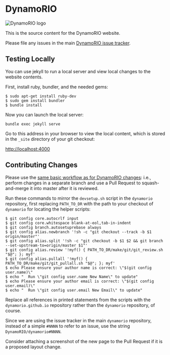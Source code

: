 # DynamoRIO

![DynamoRIO logo](http://www.burningcutlery.com/images/dynamorio/drlogo.png)

This is the source content for the DynamoRIO website.

Please file any issues in the main [DynamoRIO issue
tracker](https://github.com/DynamoRIO/dynamorio/issues).

## Testing Locally

You can use jekyll to run a local server and view local changes to the
website contents.

First, install ruby, bundler, and the needed gems:
```
$ sudo apt-get install ruby-dev
$ sudo gem install bundler
$ bundle install
```

Now you can launch the local server:
```
bundle exec jekyll serve
```

Go to this address in your browser to view the local content, which is
stored in the `_site` directory of your git checkout:

[http://localhost:4000](http://localhost:4000)

## Contributing Changes

Please use the [same basic workflow as for DynamoRIO
changes](https://github.com/DynamoRIO/dynamorio/wiki/Workflow): i.e.,
perform changes in a separate branch and use a Pull Request to
squash-and-merge it into master after it is reviewed.

Run these commands to mirror the `devsetup.sh` script in the `dynamorio`
repository, first replacing `PATH_TO_DR` with the path to your checkout of
`dynamorio` for locating the helper scripts:
```
$ git config core.autocrlf input
$ git config core.whitespace blank-at-eol,tab-in-indent
$ git config branch.autosetuprebase always
$ git config alias.newbranch '!sh -c "git checkout --track -b $1 origin/master"'
$ git config alias.split '!sh -c "git checkout -b $1 $2 && git branch --set-upstream-to=origin/master $1"'
$ git config alias.review '!myf() { PATH_TO_DR/make/git/git_review.sh "$@"; }; myf'
$ git config alias.pullall '!myf() { PATH_TO_DR/make/git/git_pullall.sh "$@"; }; myf'
$ echo Please ensure your author name is correct: \"$(git config user.name)\"
$ echo "  Run \"git config user.name New Name\" to update"
$ echo Please ensure your author email is correct: \"$(git config user.email)\"
$ echo "  Run \"git config user.email New Email\" to update"
```

Replace all references in printed statements from the scripts with the
`dynamorio.github.io` repository rather than the `dynamorio` repository, of
course.

Since we are using the issue tracker in the main `dynamorio` repository,
instead of a simple `#NNNN` to refer to an issue, use the string
`DynamoRIO/dynamorio#NNNN`.

Consider attaching a screenshot of the new page to the Pull Request if it
is a proposed layout change.
